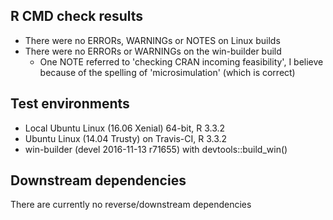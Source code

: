 ## R CMD check results
* There were no ERRORs, WARNINGs or NOTES on Linux builds
* There were no ERRORs or WARNINGs on the win-builder build
    + One NOTE referred to 'checking CRAN incoming feasibility', I believe
      because of the spelling of 'microsimulation' (which is correct)

## Test environments
* Local Ubuntu Linux (16.06 Xenial) 64-bit, R 3.3.2
* Ubuntu Linux (14.04 Trusty) on Travis-CI, R 3.3.2
* win-builder (devel 2016-11-13 r71655) with devtools::build_win()

## Downstream dependencies
There are currently no reverse/downstream dependencies
